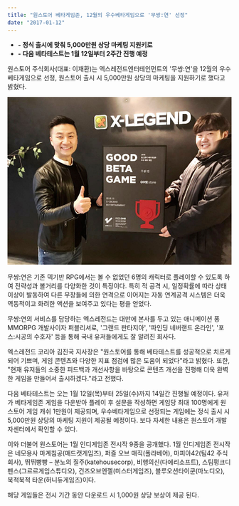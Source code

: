 ```yaml
---
title: "원스토어 베타게임존, 12월의 우수베타게임으로 '무쌍:연' 선정"
date: "2017-01-12"
---
```


- **\- 정식 출시에 맞춰 5,000만원 상당 마케팅 지원키로**
- **\- 다음 베타테스트는 1월 12일부터 2주간 진행 예정**

원스토어 주식회사(대표: 이재환)는 엑스레전드엔터테인먼트의 '무쌍:연'을 12월의 우수베타게임으로 선정, 원스토어 출시 시 5,000만원 상당의 마케팅을 지원하기로 했다고 밝혔다.

![](images/170112_01.jpg)

무쌍:연은 기존 덱기반 RPG에서는 볼 수 없었던 6명의 캐릭터로 플레이할 수 있도록 하여 전략성과 볼거리를 다양화한 것이 특징이다. 특히 적 공격 시, 일정확률에 따라 상태이상이 발동하여 다른 무장들에 의한 연격으로 이어지는 자동 연계공격 시스템은 더욱 역동적이고 화려한 액션을 보여주고 있다는 평을 얻었다.

무쌍:연의 서비스를 담당하는 엑스레전드는 대만에 본사를 두고 있는 애니메이션 풍 MMORPG 개발사이자 퍼블리셔로, '그랜드 판타지아', '파인딩 네버랜드 온라인', '포스:시공의 수호자' 등을 통해 국내 유저들에게도 잘 알려진 회사다.

엑스레전드 코리아 김진국 지사장은 "원스토어를 통해 베타테스트를 성공적으로 치르게 되어 기쁘며, 게임 콘텐츠와 다양한 지표 점검에 많은 도움이 되었다"라고 밝혔다. 또한, "현재 유저들의 소중한 피드백과 개선사항을 바탕으로 콘텐츠 개선을 진행해 더욱 완벽한 게임을 만들어서 출시하겠다."라고 전했다.

다음 베타테스트는 오는 1월 12일(목)부터 25일(수)까지 14일간 진행될 예정이다. 유저가 베타게임존 게임을 다운받아 플레이 후 설문을 작성하면 게임당 최대 100명에게 원스토어 게임 캐쉬 1만원이 제공되며, 우수베타게임으로 선정되는 게임에는 정식 출시 시 5,000만원 상당의 마케팅 지원이 제공될 예정이다. 보다 자세한 내용은 원스토어 개발자센터에서 확인할 수 있다.

이와 더불어 원스토어는 1월 인디게임존 전시작 9종을 공개했다. 1월 인디게임존 전시작은 네모용사 마계침공(매드캣게임즈), 퍼즐 오브 매직(폴라베어), 마피아42(팀42 주식회사), 뛰뛰빵빵 – 분노의 질주(katehousecorp), 비행의신(다에리소프트), 스팀펑크디펜스(그르르게임스튜디오), 건즈오브엔젤(미스터게임즈), 블루오션타이쿤(마노디오), 북적북적 타운(허니듀게임즈)이다.

해당 게임들은 전시 기간 동안 다운로드 시 1,000원 상당 보상이 제공 된다.
